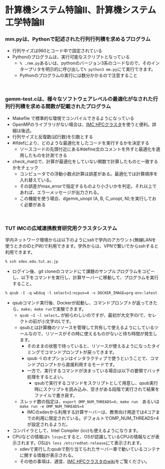 # 計算機システム特論II、計算機システム工学特論II

### mm.pyは、Pythonで記述された行列行列積を求めるプログラム
- 行列サイズは960とコード中で固定されている
- Pythonのプログラムは、実行可能なスクリプトとなっている
  - `% ./mm.py`あるいは、pythonのバージョン3系のコードなので、そのインタープリタを明示的に呼び出して`% python3 mm.py`にて実行できます。
  - Pythonのプログラムの実行には数分かかるので注意すること
  
<br>

### gemm-test.cは、様々なソフトウェアレベルの最適化がなされた行列行列積を求める関数が記載されたプログラム
- Makefile で標準的な環境でコンパイルできるようになっている
- OpenMPのライブラリがない場合は、[IMC HPCクラスタ](https://hpcportal.imc.tut.ac.jp/wiki/)を使うと便利。詳細は後述。
- 行列サイズと反復数(試行数)を引数とする
- #ifdefにより、どのような最適化をしたコードを実行するかを決定する
  - ソースコードの先頭付近にある#define文のコメントを外すと最適化を適用したものを計測できる
- check_mat()で、計算が最適化をしていない関数で計算したものと一致するかをチェック
  - コンピュータでの浮動小数点計算は誤差がある。最適化では計算順序を入れ替えている。
  - その誤差がmax_errorで指定するものより小さいかを判定。それ以上であれば、エラーメッセージが出力される。
  - この機能を使う場合、dgemm_unopt (A, B, C_unopt, N);を実行しておく必要がある

<br>

### TUT IMCの広域連携教育研究用クラスタシステム
学内ネットワーク環境からは以下のようにsshで学内のアカウント(無線LANを使うときのIDとPW)で利用できます。学外からは、VPNで繋いでからsshすると利用できます。
```
% ssh xdev.edu.tut.ac.jp
```
- ログイン後、git cloneのコマンドにて課題のサンプルプログラムをコピーし、以下をコマンドを実行し、計算サーバーに移動して、プログラムを実行すること。
```
% qsub -I -q wEduq -l select=1:ncpus=4 -v DOCKER_IMAGE=prg-env:latest
```
- qsubコマンド実行後、Dockerが起動し、コマンドプロンプトが返ってきたら、`make; make run`で実験できます。
  - `qsub –I –l select…` が紛らわしいのですが、最初が大文字のiで、セレクトの前が小文字のLです。
  - qsubとは計算機のリソースを管理して共有して使えるようにしているツールなので、リソースがその時に使えるものがないと待ち時間が発生します。
      - そのままの状態で待っていると、リソースが使えるようになったタイミングでコマンドプロンプトが戻ってきます。
      - qsub -I のオプションはインタラクティブで使うということで、コマンドプロンプトから直接利用するモードです。
      - 一方で、実行するコマンドが決まっている場合は以下の要領でバッチ処理をするとよい。
        - qsubで実行するコマンドをスクリプトとして用意し、qsub実行時にスクリプトを読み込み、空きがある段階で実行されて結果をファイルで書き戻す。
  - スレッド数の指定は、`export OMP_NUM_THREADS=4; make run`　あるいは　`make run -e OMP_NUM_THREADS=4`
    - IMCのxdevから利用する計算サーバーは、教育向け用途では4コアまでの利用に限定されている。デフォルトでOMP_NUM_THREADS=4が設定されるようだ。
- コンパイラとして、Intel Compiler (icc)も使えるようになります。
- CPUなどの情報は`% lscpu`とすると、OSが認識しているCPUの情報などが表示されます。OSは`% less /etc/redhat-release`にて表示されます。
  - xdevで実行したqsubで割り当てられたサーバー章で動いているコンテナに関する情報が表示される。
  - その他の事項は、適宜、[IMC HPCクラスタのwiki](https://hpcportal.imc.tut.ac.jp/wiki/)をご覧ください。
